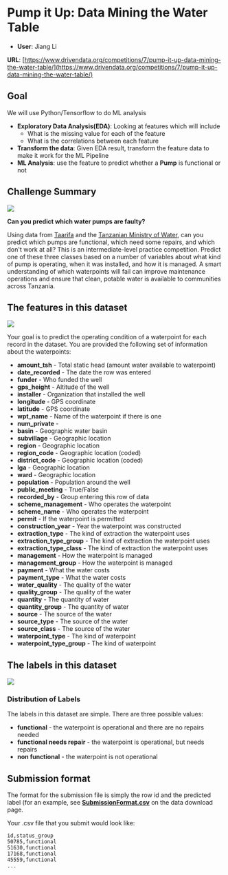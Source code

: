 # Pump it Up: Data Mining the Water Table

- **User**: Jiang Li


**URL**: [https://www.drivendata.org/competitions/7/pump-it-up-data-mining-the-water-table/](https://www.drivendata.org/competitions/7/pump-it-up-data-mining-the-water-table/)

## Goal

We will use Python/Tensorflow to do ML analysis

- **Exploratory Data Analysis(EDA)**: Looking at features which will include
    - What is the missing value for each of the feature
    - What is the correlations between each feature
- **Transform the data**: Given EDA result, transform the feature data to make it work for the ML Pipeline
- **ML Analysis**: use the feature to predict whether a **Pump** is functional or not


## Challenge Summary
![](http://drivendata.materials.s3.amazonaws.com/pumps/pumping.jpg)

**Can you predict which water pumps are faulty?**

Using data from [Taarifa](http://taarifa.org/) and the [Tanzanian Ministry of Water](http://maji.go.tz/), can you predict which pumps are functional, which need some repairs, and which don't work at all? This is an intermediate-level practice competition. Predict one of these three classes based on a number of variables about what kind of pump is operating, when it was installed, and how it is managed. A smart understanding of which waterpoints will fail can improve maintenance operations and ensure that clean, potable water is available to communities across Tanzania.

## The features in this dataset

![](http://drivendata.materials.s3.amazonaws.com/pumps/taarifadashboard.png)

Your goal is to predict the operating condition of a waterpoint for each record in the dataset. You are provided the following set of information about the waterpoints:

- **amount_tsh** - Total static head (amount water available to waterpoint)
- **date_recorded** - The date the row was entered
- **funder** - Who funded the well
- **gps_height** - Altitude of the well
- **installer** - Organization that installed the well
- **longitude** - GPS coordinate
- **latitude** - GPS coordinate
- **wpt_name** - Name of the waterpoint if there is one
- **num_private** -
- **basin** - Geographic water basin
- **subvillage** - Geographic location
- **region** - Geographic location
- **region_code** - Geographic location (coded)
- **district_code** - Geographic location (coded)
- **lga** - Geographic location
- **ward** - Geographic location
- **population** - Population around the well
- **public_meeting** - True/False
- **recorded_by** - Group entering this row of data
- **scheme_management** - Who operates the waterpoint
- **scheme_name** - Who operates the waterpoint
- **permit** - If the waterpoint is permitted
- **construction_year** - Year the waterpoint was constructed
- **extraction_type** - The kind of extraction the waterpoint uses
- **extraction_type_group** - The kind of extraction the waterpoint uses
- **extraction_type_class** - The kind of extraction the waterpoint uses
- **management** - How the waterpoint is managed
- **management_group** - How the waterpoint is managed
- **payment** - What the water costs
- **payment_type** - What the water costs
- **water_quality** - The quality of the water
- **quality_group** - The quality of the water
- **quantity** - The quantity of water
- **quantity_group** - The quantity of water
- **source** - The source of the water
- **source_type** - The source of the water
- **source_class** - The source of the water
- **waterpoint_type** - The kind of waterpoint
- **waterpoint_type_group** - The kind of waterpoint

## The labels in this dataset

![](http://drivendata.materials.s3.amazonaws.com/pumps/labeldistribution.png)

### Distribution of Labels
The labels in this dataset are simple. There are three possible values:

- **functional** - the waterpoint is operational and there are no repairs needed
- **functional needs repair** - the waterpoint is operational, but needs repairs
- **non functional** - the waterpoint is not operational


## Submission format

The format for the submission file is simply the row id and the predicted label (for an example, see **[SubmissionFormat.csv](data/SubmissionFormat.csv)** on the data download page.

Your .csv file that you submit would look like:

```
id,status_group
50785,functional
51630,functional
17168,functional
45559,functional
...
```


